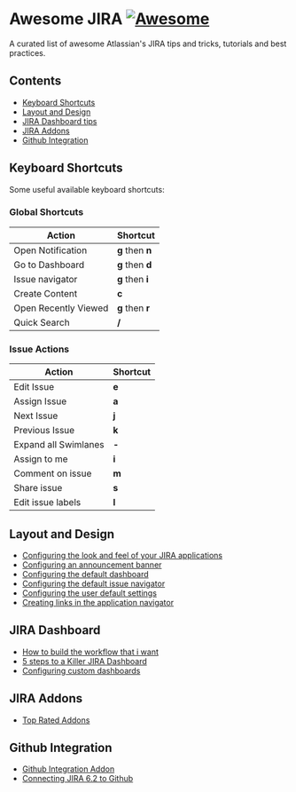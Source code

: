 # Awesome JIRA [![Awesome](https://cdn.rawgit.com/sindresorhus/awesome/d7305f38d29fed78fa85652e3a63e154dd8e8829/media/badge.svg)](https://github.com/sindresorhus/awesome)

A curated list of awesome Atlassian's JIRA tips and tricks, tutorials and best practices.

## Contents

- [Keyboard Shortcuts](#keyboard-shortcuts)
- [Layout and Design](#layout-and-design)
- [JIRA Dashboard tips](#jira-dashboard)
- [JIRA Addons](#jira-addons)
- [Github Integration](#github-integration)

## Keyboard Shortcuts

Some useful available keyboard shortcuts:

### Global Shortcuts

|  Action                    |  Shortcut     |
|---                         |---            |
|  Open Notification         |      **g** then **n**        |
|  Go to Dashboard           |      **g** then **d**        |
|  Issue navigator           |      **g** then **i**        |
|  Create Content            |      **c**       |
|  Open Recently Viewed      |      **g** then **r**       |
|  Quick Search              |      **/**   |

### Issue Actions

|  Action                    |  Shortcut     |
|---                         |---            |
|  Edit Issue                |      **e**        |
|  Assign Issue              |      **a**        |
|  Next Issue                |      **j**        |
|  Previous Issue            |      **k**        |
|  Expand all Swimlanes      |      **-**        |
|  Assign to me              |      **i**        |
|  Comment on issue          |      **m**        |
|  Share issue               |      **s**        |
|  Edit issue labels         |      **l**        |

## Layout and Design

* [Configuring the look and feel of your JIRA applications](https://confluence.atlassian.com/adminjiracloud/configuring-the-look-and-feel-of-your-jira-applications-780861527.html)
* [Configuring an announcement banner](https://confluence.atlassian.com/adminjiracloud/configuring-an-announcement-banner-776636247.html)
* [Configuring the default dashboard](https://confluence.atlassian.com/adminjiracloud/configuring-the-default-dashboard-776636251.html)
* [Configuring the default issue navigator](https://confluence.atlassian.com/adminjiracloud/configuring-the-default-issue-navigator-776636253.html)
* [Configuring the user default settings](https://confluence.atlassian.com/adminjiracloud/configuring-the-user-default-settings-800708207.html)
* [Creating links in the application navigator](https://confluence.atlassian.com/adminjiracloud/creating-links-in-the-application-navigator-776636255.html)

## JIRA Dashboard

* [How to build the workflow that i want](https://confluence.atlassian.com/jiracorecloud/how-do-i-build-the-workflow-i-want-765593066.html)
* [5 steps to a Killer JIRA Dashboard](https://www.atlassian.com/blog/jira-software/5-steps-to-build-a-killer-dashboard)
* [Configuring custom dashboards](https://confluence.atlassian.com/adminjiracloud/configuring-custom-dashboards-868983043.html)

## JIRA Addons

* [Top Rated Addons](https://marketplace.atlassian.com/addons/app/jira/top-rated)

## Github Integration
* [Github Integration Addon](https://marketplace.atlassian.com/plugins/com.xiplink.jira.git.jira_git_plugin/cloud/overview)
* [Connecting JIRA 6.2 to Github](https://www.atlassian.com/blog/jira-software/connecting-jira-6-2-github)


